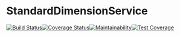 # StandardDimensionService
[![Build Status](https://travis-ci.com/BlendedGamesFramework/BG-StandardDimensionService.svg?branch=master)](https://travis-ci.com/BlendedGamesFramework/BG-StandardDimensionService)[![Coverage Status](https://coveralls.io/repos/github/BlendedGamesFramework/BG-StandardDimensionService/badge.svg?branch=master)](https://coveralls.io/github/BlendedGamesFramework/BG-StandardDimensionService?branch=master)[![Maintainability](https://api.codeclimate.com/v1/badges/7e31c527a96bbec111ee/maintainability)](https://codeclimate.com/github/BlendedGamesFramework/BG-StandardDimensionService/maintainability)[![Test Coverage](https://api.codeclimate.com/v1/badges/7e31c527a96bbec111ee/test_coverage)](https://codeclimate.com/github/BlendedGamesFramework/BG-StandardDimensionService/test_coverage)
